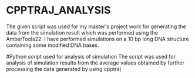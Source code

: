 # CPPTRAJ_ANALYSIS
The given script was used for my master's project work for generating the data from the simulation result which was performed using the AmberTools22.
I have performed simulations on a 10 bp long DNA structure containing some modified DNA bases.

#Python script used for analysis of simulation 
The script was used for analysis of simulation results from the average values obtained by further processing the data generated by using cpptraj
